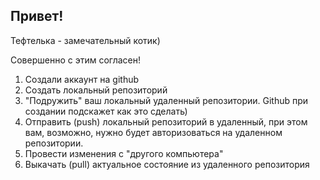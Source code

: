 ## Привет!

Тефтелька - замечательный котик)

Совершенно с этим согласен!

1. Создали аккаунт на github
2. Создать локальный репозиторий
3. "Подружить" ваш локальный  удаленный репозитории. Github при создании подскажет как это сделать)
4. Отправить (push) локальный репозиторий в удаленный, при этом вам, возможно, нужно будет авторизоваться на удаленном репозитории.
5. Провести изменения с "другого компьютера"
6. Выкачать (pull) актуальное состояние из удаленного репозитория